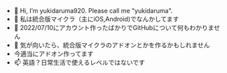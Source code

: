 - 👋 Hi, I’m yukidaruma920. Please call me "yukidaruma".
- 👀 私は統合版マイクラ（主にiOS,Android)でなんかしてます
- 🌱 2022/07/10にアカウント作ったばかりでGitHubについて何もわかりません
- 💞️ 気が向いたら、統合版マイクラのアドオンとかを作るかもしれません
- 今適当にアドオン作ってます
- 📫 英語？日常生活で使えるレベルではないです

<!---
yukidaruma920/yukidaruma920 is a ✨ special ✨ repository because its `README.md` (this file) appears on your GitHub profile.
You can click the Preview link to take a look at your changes.
--->
